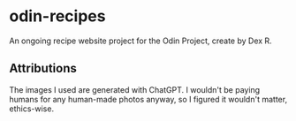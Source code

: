 # odin-recipes
An ongoing recipe website project for the Odin Project, create by Dex R.

## Attributions
The images I used are generated with ChatGPT. I wouldn't be paying humans for any human-made photos anyway, so I figured it wouldn't matter, ethics-wise.
